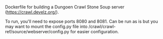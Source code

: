 Dockerfile for building a Dungoen Crawl Stone Soup server (https://crawl.develz.org/).

To run, you'll need to expose ports 8080 and 8081. Can be run as is but you may want to mount the config.py file into /crawl/crawl-ref/source/webserver/config.py for easier configuration.